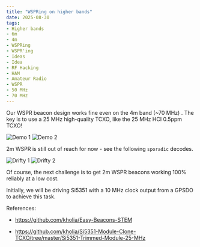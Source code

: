 ```yaml
---
title: "WSPRing on higher bands"
date: 2025-08-30
tags:
- Higher bands
- 6m
- 4m
- WSPRing
- WSPR'ing
- Ideas
- Idea
- RF Hacking
- HAM
- Amateur Radio
- WSPR
- 50 MHz
- 70 MHz
---
```


Our WSPR beacon design works fine even on the 4m band (~70 MHz) . The key is to use a 25 MHz high-quality TCXO, like the 25 MHz HCI 0.5ppm TCXO!

![Demo 1](/images/WSPR-4m-HCI-25-TCXO.png)
![Demo 2](/images/WSPR-4m-HCI-25-TCXO-2.png)

2m WSPR is still out of reach for now - see the following `sporadic` decodes.

![Drifty 1](/images/WSPR-2m-tough-August-2025.png)
![Drifty 2](/images/WSPR-2m-tough-August-2025-2.png)

Of course, the next challenge is to get 2m WSPR beacons working 100% reliably at a low cost.

Initially, we will be driving Si5351 with a 10 MHz clock output from a GPSDO to achieve this task.

References:

- https://github.com/kholia/Easy-Beacons-STEM

- https://github.com/kholia/Si5351-Module-Clone-TCXO/tree/master/Si5351-Trimmed-Module-25-MHz
